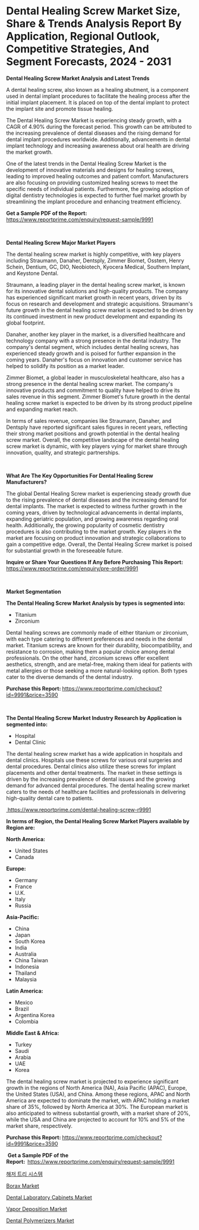 <p><h1>Dental Healing Screw Market Size, Share & Trends Analysis Report By Application, Regional Outlook, Competitive Strategies, And Segment Forecasts, 2024 - 2031</h1></p><p><strong>Dental Healing Screw Market Analysis and Latest Trends</strong></p>
<p><p>A dental healing screw, also known as a healing abutment, is a component used in dental implant procedures to facilitate the healing process after the initial implant placement. It is placed on top of the dental implant to protect the implant site and promote tissue healing.</p><p>The Dental Healing Screw Market is experiencing steady growth, with a CAGR of 4.90% during the forecast period. This growth can be attributed to the increasing prevalence of dental diseases and the rising demand for dental implant procedures worldwide. Additionally, advancements in dental implant technology and increasing awareness about oral health are driving the market growth.</p><p>One of the latest trends in the Dental Healing Screw Market is the development of innovative materials and designs for healing screws, leading to improved healing outcomes and patient comfort. Manufacturers are also focusing on providing customized healing screws to meet the specific needs of individual patients. Furthermore, the growing adoption of digital dentistry technologies is expected to further fuel market growth by streamlining the implant procedure and enhancing treatment efficiency.</p></p>
<p><strong>Get a Sample PDF of the Report:&nbsp;</strong> <a href="https://www.reportprime.com/enquiry/request-sample/9991">https://www.reportprime.com/enquiry/request-sample/9991</a></p>
<p>&nbsp;</p>
<p><strong>Dental Healing Screw Major Market Players</strong></p>
<p><p>The dental healing screw market is highly competitive, with key players including Straumann, Danaher, Dentsply, Zimmer Biomet, Osstem, Henry Schein, Dentium, GC, DIO, Neobiotech, Kyocera Medical, Southern Implant, and Keystone Dental.</p><p>Straumann, a leading player in the dental healing screw market, is known for its innovative dental solutions and high-quality products. The company has experienced significant market growth in recent years, driven by its focus on research and development and strategic acquisitions. Straumann's future growth in the dental healing screw market is expected to be driven by its continued investment in new product development and expanding its global footprint.</p><p>Danaher, another key player in the market, is a diversified healthcare and technology company with a strong presence in the dental industry. The company's dental segment, which includes dental healing screws, has experienced steady growth and is poised for further expansion in the coming years. Danaher's focus on innovation and customer service has helped to solidify its position as a market leader.</p><p>Zimmer Biomet, a global leader in musculoskeletal healthcare, also has a strong presence in the dental healing screw market. The company's innovative products and commitment to quality have helped to drive its sales revenue in this segment. Zimmer Biomet's future growth in the dental healing screw market is expected to be driven by its strong product pipeline and expanding market reach.</p><p>In terms of sales revenue, companies like Straumann, Danaher, and Dentsply have reported significant sales figures in recent years, reflecting their strong market positions and growth potential in the dental healing screw market. Overall, the competitive landscape of the dental healing screw market is dynamic, with key players vying for market share through innovation, quality, and strategic partnerships.</p></p>
<p>&nbsp;</p>
<p><strong>What Are The Key Opportunities For Dental Healing Screw Manufacturers?</strong></p>
<p><p>The global Dental Healing Screw market is experiencing steady growth due to the rising prevalence of dental diseases and the increasing demand for dental implants. The market is expected to witness further growth in the coming years, driven by technological advancements in dental implants, expanding geriatric population, and growing awareness regarding oral health. Additionally, the growing popularity of cosmetic dentistry procedures is also contributing to the market growth. Key players in the market are focusing on product innovation and strategic collaborations to gain a competitive edge. Overall, the Dental Healing Screw market is poised for substantial growth in the foreseeable future.</p></p>
<p><strong>Inquire or Share Your Questions If Any Before Purchasing This Report:</strong> <a href="https://www.reportprime.com/enquiry/pre-order/9991">https://www.reportprime.com/enquiry/pre-order/9991</a></p>
<p>&nbsp;</p>
<p><strong>Market Segmentation</strong></p>
<p><strong>The Dental Healing Screw Market Analysis by types is segmented into:</strong></p>
<p><ul><li>Titanium</li><li>Zirconium</li></ul></p>
<p><p>Dental healing screws are commonly made of either titanium or zirconium, with each type catering to different preferences and needs in the dental market. Titanium screws are known for their durability, biocompatibility, and resistance to corrosion, making them a popular choice among dental professionals. On the other hand, zirconium screws offer excellent aesthetics, strength, and are metal-free, making them ideal for patients with metal allergies or those seeking a more natural-looking option. Both types cater to the diverse demands of the dental industry.</p></p>
<p><strong>Purchase this Report:&nbsp;</strong><a href="https://www.reportprime.com/checkout?id=9991&price=3590">https://www.reportprime.com/checkout?id=9991&price=3590</a></p>
<p>&nbsp;</p>
<p><strong>The Dental Healing Screw Market Industry Research by Application is segmented into:</strong></p>
<p><ul><li>Hospital</li><li>Dental Clinic</li></ul></p>
<p><p>The dental healing screw market has a wide application in hospitals and dental clinics. Hospitals use these screws for various oral surgeries and dental procedures. Dental clinics also utilize these screws for implant placements and other dental treatments. The market in these settings is driven by the increasing prevalence of dental issues and the growing demand for advanced dental procedures. The dental healing screw market caters to the needs of healthcare facilities and professionals in delivering high-quality dental care to patients.</p></p>
<p><a href="https://www.reportprime.com/dental-healing-screw-r9991">&nbsp;https://www.reportprime.com/dental-healing-screw-r9991</a></p>
<p><strong>In terms of Region, the Dental Healing Screw Market Players available by Region are:</strong></p>
<p>
    <p> <strong> North America: </strong>
        <ul>
            <li>United States</li>
            <li>Canada</li>
        </ul>
        </p> 
    <p> <strong> Europe: </strong>
        <ul>
            <li>Germany</li>
            <li>France</li>
            <li>U.K.</li>
            <li>Italy</li>
            <li>Russia</li>
        </ul>
        </p> 
    <p> <strong> Asia-Pacific: </strong>
        <ul>
            <li>China</li>
            <li>Japan</li>
            <li>South Korea</li>
            <li>India</li>
            <li>Australia</li>
            <li>China Taiwan</li>
            <li>Indonesia</li>
            <li>Thailand</li>
            <li>Malaysia</li>
        </ul>
        </p> 
    <p> <strong> Latin America: </strong>
        <ul>
            <li>Mexico</li>
            <li>Brazil</li>
            <li>Argentina Korea</li>
            <li>Colombia</li>
        </ul>
        </p> 
    <p> <strong> Middle East & Africa: </strong>
        <ul>
            <li>Turkey</li>
            <li>Saudi</li>
            <li>Arabia</li>
            <li>UAE</li>
            <li>Korea</li>
        </ul>
    </p>
    </p>
<p><p>The dental healing screw market is projected to experience significant growth in the regions of North America (NA), Asia Pacific (APAC), Europe, the United States (USA), and China. Among these regions, APAC and North America are expected to dominate the market, with APAC holding a market share of 35%, followed by North America at 30%. The European market is also anticipated to witness substantial growth, with a market share of 20%, while the USA and China are projected to account for 10% and 5% of the market share, respectively.</p></p>
<p><strong>Purchase this Report: </strong><a href="https://www.reportprime.com/checkout?id=9991&price=3590">https://www.reportprime.com/checkout?id=9991&price=3590</a></p>
<p>&nbsp;<strong>Get a Sample PDF of the Report:&nbsp;&nbsp;</strong><a href="https://www.reportprime.com/enquiry/request-sample/9991">https://www.reportprime.com/enquiry/request-sample/9991</a></p>
<p><strong></strong></p>
<p><p><a href="https://github.com/JackieFauhey9089475/Market-Research-Report-List-1/blob/main/957291121616.md">해저 트리 시스템</a></p><p><a href="https://issuu.com/reportprime-2/docs/borax-market-size-2030.pptx">Borax Market</a></p><p><a href="https://github.com/nathandecarvalho/Market-Research-Report-List-2/blob/main/dental-laboratory-cabinets-market.md">Dental Laboratory Cabinets Market</a></p><p><a href="https://issuu.com/reportprime-2/docs/vapor-deposition-market-size-2030.pptx">Vapor Deposition Market</a></p><p><a href="https://github.com/kosella/Market-Research-Report-List-2/blob/main/dental-polymerizers-market.md">Dental Polymerizers Market</a></p></p>